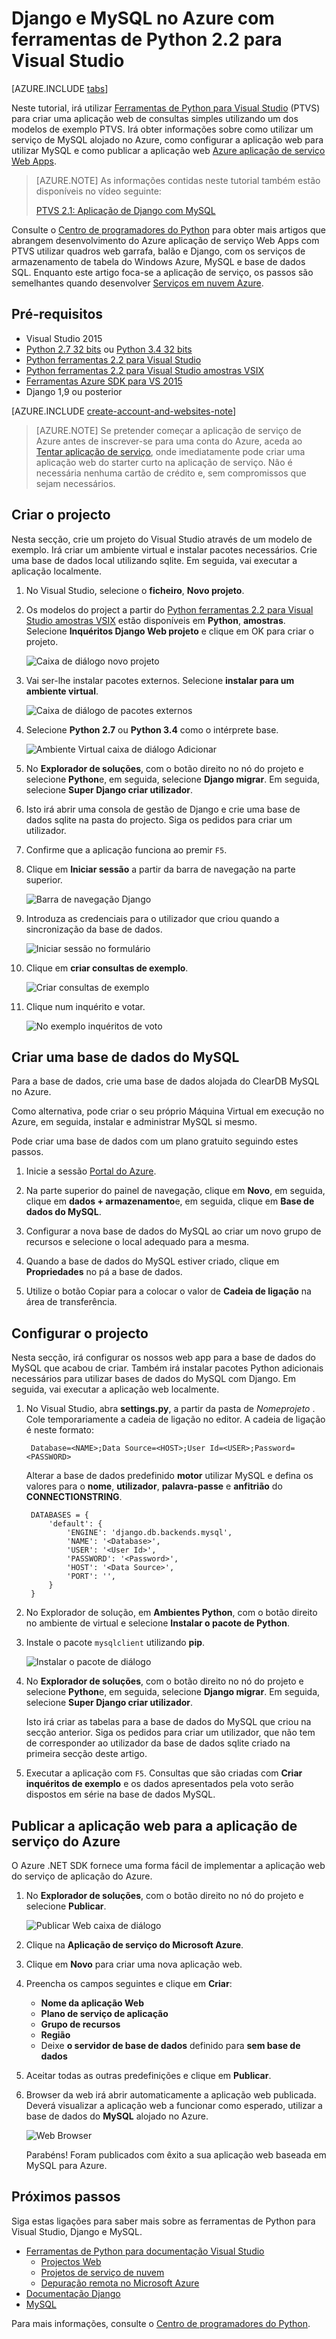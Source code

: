 <properties 
    pageTitle="Django e MySQL no Azure com ferramentas de Python 2.2 para Visual Studio" 
    description="Saiba como utilizar as ferramentas de Python para Visual Studio para criar uma aplicação web Django que armazena os dados numa instância de base de dados do MySQL e implemente-o Azure aplicação de serviço Web Apps." 
    services="app-service\web" 
    documentationCenter="python" 
    authors="huguesv" 
    manager="wpickett" 
    editor=""/>

<tags 
    ms.service="app-service-web" 
    ms.workload="web" 
    ms.tgt_pltfrm="na" 
    ms.devlang="python"
    ms.topic="get-started-article" 
    ms.date="07/07/2016"
    ms.author="huvalo"/>

# <a name="django-and-mysql-on-azure-with-python-tools-22-for-visual-studio"></a>Django e MySQL no Azure com ferramentas de Python 2.2 para Visual Studio 

[AZURE.INCLUDE [tabs](../../includes/app-service-web-get-started-nav-tabs.md)]

Neste tutorial, irá utilizar [Ferramentas de Python para Visual Studio] (PTVS) para criar uma aplicação web de consultas simples utilizando um dos modelos de exemplo PTVS. Irá obter informações sobre como utilizar um serviço de MySQL alojado no Azure, como configurar a aplicação web para utilizar MySQL e como publicar a aplicação web [Azure aplicação de serviço Web Apps](http://go.microsoft.com/fwlink/?LinkId=529714).

> [AZURE.NOTE] As informações contidas neste tutorial também estão disponíveis no vídeo seguinte:
> 
> [PTVS 2.1: Aplicação de Django com MySQL][video]

Consulte o [Centro de programadores do Python] para obter mais artigos que abrangem desenvolvimento do Azure aplicação de serviço Web Apps com PTVS utilizar quadros web garrafa, balão e Django, com os serviços de armazenamento de tabela do Windows Azure, MySQL e base de dados SQL. Enquanto este artigo foca-se a aplicação de serviço, os passos são semelhantes quando desenvolver [Serviços em nuvem Azure].

## <a name="prerequisites"></a>Pré-requisitos

 - Visual Studio 2015
 - [Python 2.7 32 bits] ou [Python 3.4 32 bits]
 - [Python ferramentas 2.2 para Visual Studio]
 - [Python ferramentas 2.2 para Visual Studio amostras VSIX]
 - [Ferramentas Azure SDK para VS 2015]
 - Django 1,9 ou posterior

[AZURE.INCLUDE [create-account-and-websites-note](../../includes/create-account-and-websites-note.md)]

<!-- This note should not render as part of the the previous include. -->

> [AZURE.NOTE] Se pretender começar a aplicação de serviço de Azure antes de inscrever-se para uma conta do Azure, aceda ao [Tentar aplicação de serviço](http://go.microsoft.com/fwlink/?LinkId=523751), onde imediatamente pode criar uma aplicação web do starter curto na aplicação de serviço. Não é necessária nenhuma cartão de crédito e, sem compromissos que sejam necessários.

## <a name="create-the-project"></a>Criar o projecto

Nesta secção, crie um projeto do Visual Studio através de um modelo de exemplo. Irá criar um ambiente virtual e instalar pacotes necessários. Crie uma base de dados local utilizando sqlite. Em seguida, vai executar a aplicação localmente.

1. No Visual Studio, selecione o **ficheiro**, **Novo projeto**.

1. Os modelos do project a partir do [Python ferramentas 2.2 para Visual Studio amostras VSIX] estão disponíveis em **Python**, **amostras**. Selecione **Inquéritos Django Web projeto** e clique em OK para criar o projeto.

    ![Caixa de diálogo novo projeto](./media/web-sites-python-ptvs-django-mysql/PollsDjangoNewProject.png)

1. Vai ser-lhe instalar pacotes externos. Selecione **instalar para um ambiente virtual**.

    ![Caixa de diálogo de pacotes externos](./media/web-sites-python-ptvs-django-mysql/PollsDjangoExternalPackages.png)

1. Selecione **Python 2.7** ou **Python 3.4** como o intérprete base.

    ![Ambiente Virtual caixa de diálogo Adicionar](./media/web-sites-python-ptvs-django-mysql/PollsCommonAddVirtualEnv.png)

1. No **Explorador de soluções**, com o botão direito no nó do projeto e selecione **Python**e, em seguida, selecione **Django migrar**.  Em seguida, selecione **Super Django criar utilizador**.

1. Isto irá abrir uma consola de gestão de Django e crie uma base de dados sqlite na pasta do projecto. Siga os pedidos para criar um utilizador.

1. Confirme que a aplicação funciona ao premir `F5`.

1. Clique em **Iniciar sessão** a partir da barra de navegação na parte superior.

    ![Barra de navegação Django](./media/web-sites-python-ptvs-django-mysql/PollsDjangoCommonBrowserLocalMenu.png)

1. Introduza as credenciais para o utilizador que criou quando a sincronização da base de dados.

    ![Iniciar sessão no formulário](./media/web-sites-python-ptvs-django-mysql/PollsDjangoCommonBrowserLocalLogin.png)

1. Clique em **criar consultas de exemplo**.

    ![Criar consultas de exemplo](./media/web-sites-python-ptvs-django-mysql/PollsDjangoCommonBrowserNoPolls.png)

1. Clique num inquérito e votar.

    ![No exemplo inquéritos de voto](./media/web-sites-python-ptvs-django-mysql/PollsDjangoSqliteBrowser.png)

## <a name="create-a-mysql-database"></a>Criar uma base de dados do MySQL

Para a base de dados, crie uma base de dados alojada do ClearDB MySQL no Azure.

Como alternativa, pode criar o seu próprio Máquina Virtual em execução no Azure, em seguida, instalar e administrar MySQL si mesmo.

Pode criar uma base de dados com um plano gratuito seguindo estes passos.

1. Inicie a sessão [Portal do Azure].

1. Na parte superior do painel de navegação, clique em **Novo**, em seguida, clique em **dados + armazenamento**e, em seguida, clique em **Base de dados do MySQL**. 

1. Configurar a nova base de dados do MySQL ao criar um novo grupo de recursos e selecione o local adequado para a mesma.

1. Quando a base de dados do MySQL estiver criado, clique em **Propriedades** no pá a base de dados.

1. Utilize o botão Copiar para a colocar o valor de **Cadeia de ligação** na área de transferência.

## <a name="configure-the-project"></a>Configurar o projecto

Nesta secção, irá configurar os nossos web app para a base de dados do MySQL que acabou de criar. Também irá instalar pacotes Python adicionais necessários para utilizar bases de dados do MySQL com Django. Em seguida, vai executar a aplicação web localmente.

1. No Visual Studio, abra **settings.py**, a partir da pasta de *Nomeprojeto* . Cole temporariamente a cadeia de ligação no editor. A cadeia de ligação é neste formato:

        Database=<NAME>;Data Source=<HOST>;User Id=<USER>;Password=<PASSWORD>

    Alterar a base de dados predefinido **motor** utilizar MySQL e defina os valores para o **nome**, **utilizador**, **palavra-passe** e **anfitrião** do **CONNECTIONSTRING**.

        DATABASES = {
            'default': {
                'ENGINE': 'django.db.backends.mysql',
                'NAME': '<Database>',
                'USER': '<User Id>',
                'PASSWORD': '<Password>',
                'HOST': '<Data Source>',
                'PORT': '',
            }
        }


1. No Explorador de solução, em **Ambientes Python**, com o botão direito no ambiente de virtual e selecione **Instalar o pacote de Python**.

1. Instale o pacote `mysqlclient` utilizando **pip**.

    ![Instalar o pacote de diálogo](./media/web-sites-python-ptvs-django-mysql/PollsDjangoMySQLInstallPackage.png)

1. No **Explorador de soluções**, com o botão direito no nó do projeto e selecione **Python**e, em seguida, selecione **Django migrar**.  Em seguida, selecione **Super Django criar utilizador**.

    Isto irá criar as tabelas para a base de dados do MySQL que criou na secção anterior. Siga os pedidos para criar um utilizador, que não tem de corresponder ao utilizador da base de dados sqlite criado na primeira secção deste artigo.

1. Executar a aplicação com `F5`. Consultas que são criadas com **Criar inquéritos de exemplo** e os dados apresentados pela voto serão dispostos em série na base de dados MySQL.

## <a name="publish-the-web-app-to-azure-app-service"></a>Publicar a aplicação web para a aplicação de serviço do Azure

O Azure .NET SDK fornece uma forma fácil de implementar a aplicação web do serviço de aplicação do Azure.

1. No **Explorador de soluções**, com o botão direito no nó do projeto e selecione **Publicar**.

    ![Publicar Web caixa de diálogo](./media/web-sites-python-ptvs-django-mysql/PollsCommonPublishWebSiteDialog.png)

1. Clique na **Aplicação de serviço do Microsoft Azure**.

1. Clique em **Novo** para criar uma nova aplicação web.

1. Preencha os campos seguintes e clique em **Criar**:
    - **Nome da aplicação Web**
    - **Plano de serviço de aplicação**
    - **Grupo de recursos**
    - **Região**
    - Deixe **o servidor de base de dados** definido para **sem base de dados**

1. Aceitar todas as outras predefinições e clique em **Publicar**.

1. Browser da web irá abrir automaticamente a aplicação web publicada. Deverá visualizar a aplicação web a funcionar como esperado, utilizar a base de dados do **MySQL** alojado no Azure.

    ![Web Browser](./media/web-sites-python-ptvs-django-mysql/PollsDjangoAzureBrowser.png)

    Parabéns! Foram publicados com êxito a sua aplicação web baseada em MySQL para Azure.

## <a name="next-steps"></a>Próximos passos

Siga estas ligações para saber mais sobre as ferramentas de Python para Visual Studio, Django e MySQL.

- [Ferramentas de Python para documentação Visual Studio]
  - [Projectos Web]
  - [Projetos de serviço de nuvem]
  - [Depuração remota no Microsoft Azure]
- [Documentação Django]
- [MySQL]

Para mais informações, consulte o [Centro de programadores do Python](/develop/python/).

<!--Link references-->

[Centro de programadores do Python]: /develop/python/
[Serviços em nuvem Azure]: ../cloud-services-python-ptvs.md

<!--External Link references-->

[Portal do Azure]: https://portal.azure.com
[Ferramentas de Python para Visual Studio]: http://aka.ms/ptvs
[Python ferramentas 2.2 para Visual Studio]: http://go.microsoft.com/fwlink/?LinkID=624025
[Python ferramentas 2.2 para Visual Studio amostras VSIX]: http://go.microsoft.com/fwlink/?LinkID=624025
[Ferramentas Azure SDK para VS 2015]: http://go.microsoft.com/fwlink/?LinkId=518003
[Python 2.7 32 bits]: http://go.microsoft.com/fwlink/?LinkId=517190 
[Python 3.4 32 bits]: http://go.microsoft.com/fwlink/?LinkId=517191
[Ferramentas de Python para documentação Visual Studio]: http://aka.ms/ptvsdocs
[Depuração remota no Microsoft Azure]: http://go.microsoft.com/fwlink/?LinkId=624026
[Projectos Web]: http://go.microsoft.com/fwlink/?LinkId=624027
[Projetos de serviço de nuvem]: http://go.microsoft.com/fwlink/?LinkId=624028
[Documentação Django]: https://www.djangoproject.com/
[MySQL]: http://www.mysql.com/
[video]: http://youtu.be/oKCApIrS0Lo
